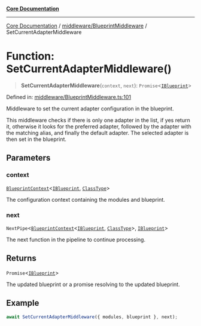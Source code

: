 [**Core Documentation**](../../../README.md)

***

[Core Documentation](../../../README.md) / [middleware/BlueprintMiddleware](../README.md) / SetCurrentAdapterMiddleware

# Function: SetCurrentAdapterMiddleware()

> **SetCurrentAdapterMiddleware**(`context`, `next`): `Promise`\<[`IBlueprint`](../../../declarations/type-aliases/IBlueprint.md)\>

Defined in: [middleware/BlueprintMiddleware.ts:101](https://github.com/stonemjs/core/blob/3581a30de158e951ead319c3cc6abead0be9639f/src/middleware/BlueprintMiddleware.ts#L101)

Middleware to set the current adapter configuration in the blueprint.

This middleware checks if there is only one adapter in the list, if yes return it,
otherwise it looks for the preferred adapter, followed by the adapter with the matching alias,
and finally the default adapter. The selected adapter is then set in the blueprint.

## Parameters

### context

[`BlueprintContext`](../../../declarations/interfaces/BlueprintContext.md)\<[`IBlueprint`](../../../declarations/type-aliases/IBlueprint.md), [`ClassType`](../../../declarations/type-aliases/ClassType.md)\>

The configuration context containing the modules and blueprint.

### next

`NextPipe`\<[`BlueprintContext`](../../../declarations/interfaces/BlueprintContext.md)\<[`IBlueprint`](../../../declarations/type-aliases/IBlueprint.md), [`ClassType`](../../../declarations/type-aliases/ClassType.md)\>, [`IBlueprint`](../../../declarations/type-aliases/IBlueprint.md)\>

The next function in the pipeline to continue processing.

## Returns

`Promise`\<[`IBlueprint`](../../../declarations/type-aliases/IBlueprint.md)\>

The updated blueprint or a promise resolving to the updated blueprint.

## Example

```typescript
await SetCurrentAdapterMiddleware({ modules, blueprint }, next);
```
